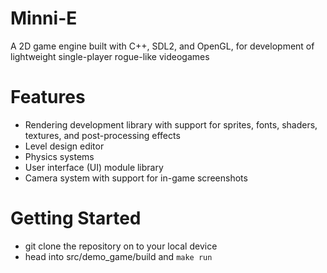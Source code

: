 # Minni-E
A 2D game engine built with C++, SDL2, and OpenGL, for development of lightweight single-player rogue-like videogames  

# Features
- Rendering development library with support for sprites, fonts, shaders, textures, and post-processing effects
- Level design editor
- Physics systems
- User interface (UI) module library
- Camera system with support for in-game screenshots

# Getting Started
- git clone the repository on to your local device  
- head into src/demo_game/build and `make run`  